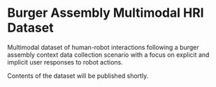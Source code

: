 # Burger Assembly Multimodal HRI Dataset

Multimodal dataset of human-robot interactions following a burger assembly context data collection scenario with a focus on explicit and implicit user responses to robot actions.

Contents of the dataset will be published shortly.

